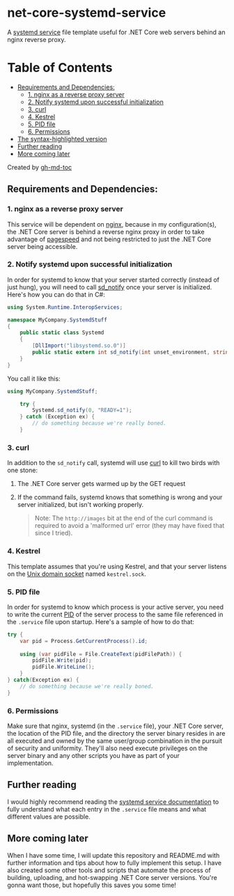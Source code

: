 # net-core-systemd-service
A [systemd service](https://www.freedesktop.org/software/systemd/man/systemd.service.html) file template useful for .NET Core web servers behind an nginx reverse proxy.

Table of Contents
=================
  * [Requirements and Dependencies:](#requirements-and-dependencies)
     * [1. nginx as a reverse proxy server](#1-nginx-as-a-reverse-proxy-server)
     * [2. Notify systemd upon successful initialization](#2-notify-systemd-upon-successful-initialization)
     * [3. curl](#3-curl)
     * [4. Kestrel](#4-kestrel)
     * [5. PID file](#5-pid-file)
     * [6. Permissions](#6-permissions)
  * [The syntax-highlighted version](#the-syntax-highlighted-version)
  * [Further reading](#further-reading)
  * [More coming later](#more-coming-later)

Created by [gh-md-toc](https://github.com/ekalinin/github-markdown-toc)

## Requirements and Dependencies:

### 1. nginx as a reverse proxy server
This service will be dependent on [nginx](https://www.nginx.com/), because in my configuration(s), the .NET Core server is behind a reverse nginx proxy in order to take advantage of [pagespeed](https://developers.google.com/speed/pagespeed/module/) and not being restricted to just the .NET Core server being accessible.

### 2. Notify systemd upon successful initialization
In order for systemd to know that your server started correctly (instead of just hung), you will need to call [sd_notify](https://www.freedesktop.org/software/systemd/man/sd_notify.html) once your server is initialized. Here's how you can do that in C#:

```C#
using System.Runtime.InteropServices;

namespace MyCompany.SystemdStuff
{
    public static class Systemd
    {
        [DllImport("libsystemd.so.0")]
        public static extern int sd_notify(int unset_environment, string state);
    }
}
```
You call it like this:

```C#
using MyCompany.SystemdStuff;

    try {
        Systemd.sd_notify(0, "READY=1");
    } catch (Exception ex) {
        // do something because we're really boned.
    }
```
### 3. curl
In addition to the `sd_notify` call, systemd will use [curl](https://curl.haxx.se/) to kill two birds with one stone:
1. The .NET Core server gets warmed up by the GET request
2. If the command fails, systemd knows that something is wrong and your server initialized, but isn't working properly.

    > Note: The `http://images` bit at the end of the curl command is required to avoid a 'malformed url' error (they may have fixed that since I tried).

### 4. Kestrel
This template assumes that you're using Kestrel, and that your server listens on the [Unix domain socket](https://en.wikipedia.org/wiki/Unix_domain_socket) named `kestrel.sock`.

### 5. PID file
In order for systemd to know which process is your active server, you need to write the current [PID](https://en.wikipedia.org/wiki/Process_identifier) of the server process to the same file referenced in the `.service` file upon startup. Here's a sample of how to do that:

```C#
try {
    var pid = Process.GetCurrentProcess().id;
    
    using (var pidFile = File.CreateText(pidFilePath)) {
        pidFile.Write(pid);
        pidFile.WriteLine();
    }
} catch(Exception ex) {
    // do something because we're really boned.
}
```

### 6. Permissions
Make sure that nginx, systemd (in the `.service` file), your .NET Core server, the location of the PID file, and the directory the server binary resides in are all executed and owned by the same user/group combination in the pursuit of security and uniformity. They'll also need execute privileges on the server binary and any other scripts you have as part of your implementation.

## Further reading
I would highly recommend reading the [systemd service documentation](https://www.freedesktop.org/software/systemd/man/systemd.service.html) to fully understand what each entry in the `.service` file means and what different values are possible.

## More coming later
When I have some time, I will update this repository and README.md with further information and tips about how to fully implement this setup. I have also created some other tools and scripts that automate the process of building, uploading, and hot-swapping .NET Core server versions. You're gonna want those, but hopefully this saves you some time!
